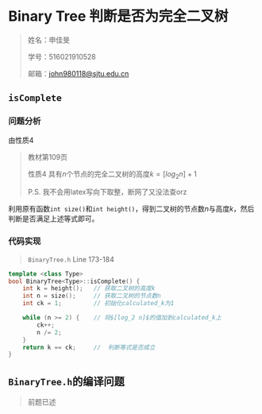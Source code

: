 # Binary Tree 判断是否为完全二叉树

> 姓名：申佳旻
>
> 学号：516021910528
>
> 邮箱：john980118@sjtu.edu.cn

## `isComplete`

### 问题分析

由性质4

> 教材第109页
>
> 性质4	具有$n$个节点的完全二叉树的高度$k=[log_2 n] + 1$	
>
> P.S. 我不会用latex写向下取整，断网了又没法查orz

利用原有函数`int size()`和`int height()`，得到二叉树的节点数$n$与高度$k$，然后判断是否满足上述等式即可。

### 代码实现

> `BinaryTree.h` Line 173-184

```cpp
template <class Type>
bool BinaryTree<Type>::isComplete() {
    int k = height();	// 获取二叉树的高度k
    int n = size();		// 获取二叉树的节点数n
    int ck = 1;			// 初始化calculated_k为1

    while (n >= 2) {	// 将$[log_2 n]$的值加到calculated_k上
        ck++;
        n /= 2;
    }
    return k == ck;		//  判断等式是否成立
}
```



## `BinaryTree.h`的编译问题

> 前题已述